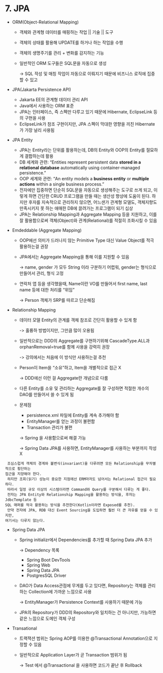 # 7. JPA

* ORM(Object-Relational Mapping)
  * 객체와 관계형 데이터를 매핑하는 작업 || 기술 || 도구
  * 객체의 상태를 활용해 UPDATE를 하거나 하는 작업을 수행
  * 객체의 생명주기를 관리 + 변화를 감지하는 기능
  *   일반적인 ORM 도구들은 SQL문을 자동으로 생성

      \-> SQL 작성 및 매칭 작업이 자동으로 이뤄지기 때문에 비즈니스 로직에 집중할 수 있고&#x20;



* JPA(Jakarta Persistence API)
  * Jakarta EE의 관계형 데이터 관리 API
  * Java에서 사용하는 ORM 표준
  * JPA는 인터페이스, 즉 스펙만 다루고 있기 때문에 Hibernate, EclipseLink 등의 구현을 사용
  * EclipseLink가 참조 구현이지만, JPA 스펙이 막대한 영향을 끼친 Hibernate가 가장 널리 사용됨



* JPA Entity
  * JPA는 Entity라는 단위를 활용하는데, DB의 Entity와 OOP의 Entity를 절묘하게 결합하는데 활용
  * DB 세계와 관련: “Entities represent persistent data **stored in a relational database** automatically using container-managed persistence.”
  * OOP 세계와 관련: “An entity models a **business entity** or **multiple actions** within a single business process.”
  * 전자에만 집중하면 단순히 SQL문을 자동으로 생성해주는 도구로 쓰게 되고, 이렇게 하면 간단한 CRUD 프로그램을 만들 때는 생산성 향상에 도움이 된다. 하지만 후자를 지속적으로 관리하지 않으면, 어느샌가 관계형 모델도, 객체지향도 만족시키지 못 하는 애매한 DB에 끌려가는 프로그램이 되기 십상
  * JPA는 Relationship Mapping과 Aggregate Mapping 등을 지원하고, 이를 잘 활용함으로써 객체(Object)와 관계(Relational)를 적절히 조화시킬 수 있음



* Emdeddable (Aggregate Mapping)
  * OOP에선 의미가 드러나지 않는 Primitive Type 대신 Value Object를 적극 활용하는걸 권장
  *   JPA에서는 Aggregate Mapping을 통해 이를 지원할 수 있음

      \-> name, gender 가 모두 String 이라 구분하기 어렵워, gender는 형식으로 만들어서 관리, 형식 고정
  *   연락처 앱 등을 생각했을때, Name이란 VO를 만들어서 first name, last name 등에 대한 처리를 “위임”

      \-> Person 객체가 SRP를 따르고 단순해짐



* Relationship Mapping
  *   데이터 모델 Entity의 관계를 객체 참조로 간단히 활용할 수 있게 함

      \-> 훌륭하 방법이지만, 그만큼 많이 오용됨
  *   일반적으로는 DDD의 Aggregate를 구현하기위해 CascadeType.ALL과 orphanRemoval=true를 함께 사용을 강력히 권장

      \-> 강의에서는 처음에 이 방식만 사용하는걸 추천
  *   Person이 Item을 “소유”하고, Item을 개별적으로 접근 X

      \-> DDD에선 이런 걸 Aggregate란 개념으로 다룸
  * 다른 Entity를 소유 및 관리하는 Aggregate를 잘 구성하면 적절한 개수의 DAO를 만들어서 쓸 수 있게 됨
  *   문제점

      * persistence.xml 파일에 Entity를 계속 추가해야 함
      * EntityManager를 얻는 과정이 불편함
      * Transaction 관리가 불편

      \-> Spring 을 사용함으로써 해결 가능

      \-> Spring Data JPA를 사용하면, EntityManager를 사용하는 부분까지 작성 X

```
 조심스럽게 객체의 경계와 불변식(invariant)을 다루려면 모든 Relationship을 무차별적으로 횡단하는
접근을 지양해야 한다.
 하지만 조회(읽기) 성능이 중요한 지점에선 ERM마저도 넘어서는 Relational 접근이 필요하다. 
 따라서 일정 규모 이상의 시스템이라면 Command와 Query를 구분해서 다루는 게 좋다. 
 전자는 JPA Entity와 Relationship Mapping을 활용하는 방식을, 후자는 JdbcTemplate 등
SQL 매퍼를 적극 활용하는 방식을 추천한다(Kotlin이라면 Exposed를 추천). 
 만약 전자에 JPA, RDB 대신 Event Sourcing을 도입하면 훨씬 더 큰 자유를 얻을 수 있지만,
여기서는 다루지 않는다.
```



* Spring Data JPA
  *   Spring initializr에서 Dependencies를 추가할 때 Spring Data JPA 추가

      \-> Dependency 목록

      * Spring Boot DevTools
      * Spring Web
      * Spring Data JPA
      * PostgresSQL Driver
  *   DAO가 Data Access관점에 무게를 두고 있다면, Repository는 객체를 관리하는 Collection에 가까운 느낌으로 사용

      \-> EntityManager가 Persistence Context를 사용하기 때문에 가능
  * JPA의 Repository가 DDD의 Repository와 일치하는 건 아니지만, 가능하면 같은 느낌으로 도메인 객체 구성



* Transational
  * 트랙잭션 범위는 Spring AOP를 이용한 @Transactional Annotation으로 지정할 수 있음
  *   일반적으로 Application Layer가 곧 Transaction 범위가 됨

      \-> Test 에서 @Transactional 을 사용하면 코드가 끝난 후 Rollback



